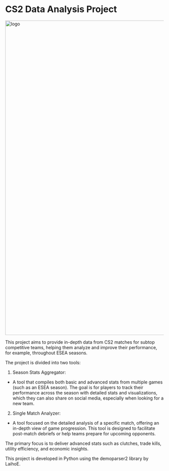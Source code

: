 # CS2 Data Analysis Project

<img src="https://github.com/Armeldt/Python---Projet-data-CS2/blob/main/counter_strike_2.jpg?raw=true" alt="logo" width="1000"/>

This project aims to provide in-depth data from CS2 matches for subtop competitive teams, helping them analyze and improve their performance, for example, throughout ESEA seasons.

The project is divided into two tools:

1. Season Stats Aggregator:

  - A tool that compiles both basic and advanced stats from multiple games (such as an ESEA season). The goal is for players to track their performance across the season with detailed stats and visualizations, which they can also share on social media, especially when looking for a new team.

2. Single Match Analyzer:

  - A tool focused on the detailed analysis of a specific match, offering an in-depth view of game progression. This tool is designed to facilitate post-match debriefs or help teams prepare for upcoming opponents.

The primary focus is to deliver advanced stats such as clutches, trade kills, utility efficiency, and economic insights.

This project is developed in Python using the demoparser2 library by LaihoE.

